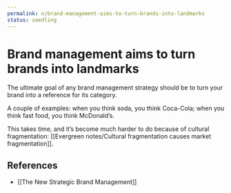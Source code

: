 ```yaml
---
permalink: n/brand-management-aims-to-turn-brands-into-landmarks
status: seedling
---
```

# Brand management aims to turn brands into landmarks

The ultimate goal of any brand management strategy should be to turn your brand into a reference for its category.

A couple of examples: when you think soda, you think Coca-Cola; when you think fast food, you think McDonald’s.

This takes time, and it’s become much harder to do because of cultural fragmentation: [[Evergreen notes/Cultural fragmentation causes market fragmentation]].

## References

- [[The New Strategic Brand Management]]
